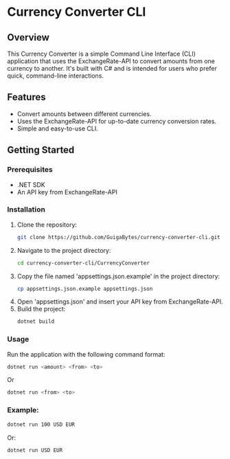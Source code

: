 # Currency Converter CLI

## Overview
This Currency Converter is a simple Command Line Interface (CLI) application that uses the ExchangeRate-API to convert amounts from one currency to another. It's built with C# and is intended for users who prefer quick, command-line interactions.

## Features
- Convert amounts between different currencies.
- Uses the ExchangeRate-API for up-to-date currency conversion rates.
- Simple and easy-to-use CLI.

## Getting Started

### Prerequisites
- .NET SDK
- An API key from ExchangeRate-API

### Installation
1. Clone the repository:
   ```bash
   git clone https://github.com/GuigaBytes/currency-converter-cli.git
   ```
2. Navigate to the project directory:
   ```bash
   cd currency-converter-cli/CurrencyConverter
   ```
3. Copy the file named 'appsettings.json.example' in the project directory:
   ```bash
   cp appsettings.json.example appsettings.json
   ```
4. Open 'appsettings.json' and insert your API key from ExchangeRate-API.
5. Build the project:
   ```bash
   dotnet build
   ```

### Usage
Run the application with the following command format:
```bash
dotnet run <amount> <from> <to>
```
Or
```bash
dotnet run <from> <to>
```

### Example:
```bash
dotnet run 100 USD EUR
```
Or:
```bash
dotnet run USD EUR
```
